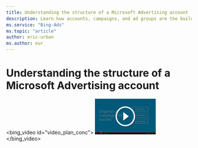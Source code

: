 ```yaml
---
title: Understanding the structure of a Microsoft Advertising account
description: Learn how accounts, campaigns, and ad groups are the building blocks of success for your Microsoft Advertising account. (English only)
ms.service: "Bing-Ads"
ms.topic: "article"
author: eric-urban
ms.author: eur
---
```


# Understanding the structure of a Microsoft Advertising account

<bing_video id="video_plan_conc">
    ![Understanding the structure of an account](../images/BA_VideoThumb_OrganizeSuccess.png)
  </bing_video>

